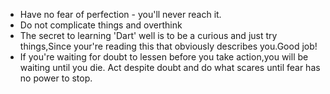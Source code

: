 - Have no fear of perfection - you'll never reach it.
- Do not complicate things and overthink
- The secret to learning 'Dart' well is to be a curious and just try things,Since your're reading this that obviously describes you.Good job!
- If you're waiting for doubt to lessen before you take action,you will be waiting until you die. Act despite doubt and do what scares until fear has no power to stop. 




